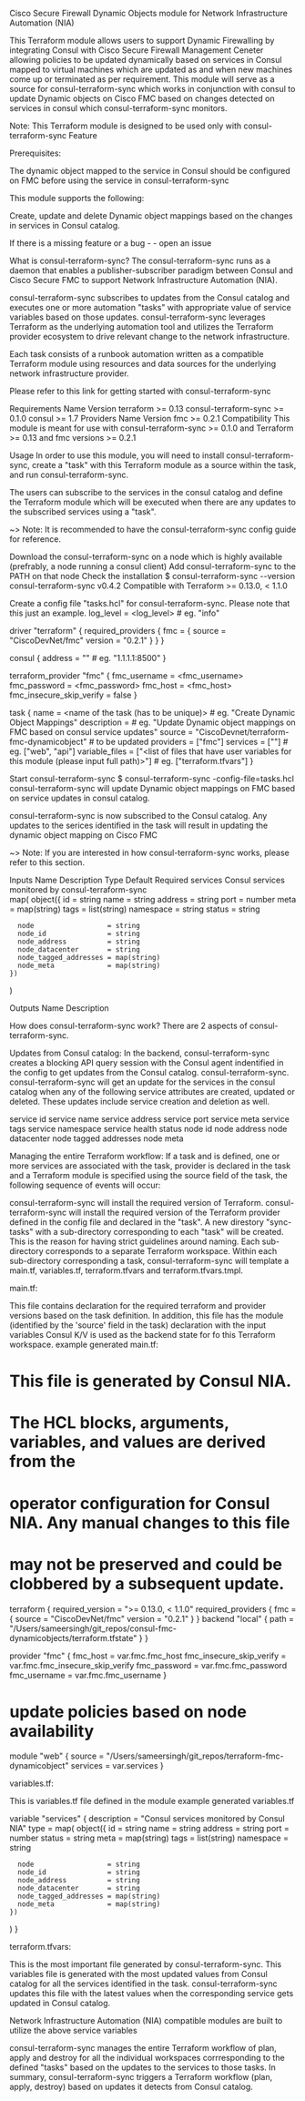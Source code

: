Cisco Secure Firewall Dynamic Objects module for Network Infrastructure Automation (NIA)

This Terraform module allows users to support Dynamic Firewalling by integrating Consul with Cisco Secure Firewall Management Ceneter allowing policies to be updated dynamically based on services in Consul mapped to virtual machines which are updated as and when new machines come up or terminated as per requirement. 
This module will serve as a source for consul-terraform-sync which works in conjunction with consul to update Dynamic objects on Cisco FMC based on changes detected on services in consul which consul-terraform-sync monitors.

Note: This Terraform module is designed to be used only with consul-terraform-sync
Feature

Prerequisites:

The dynamic object mapped to the service in Consul should be configured on FMC before using the service in consul-terraform-sync

This module supports the following:

Create, update and delete Dynamic object mappings based on the changes in services in Consul catalog.

If there is a missing feature or a bug - - open an issue

What is consul-terraform-sync?
The consul-terraform-sync runs as a daemon that enables a publisher-subscriber paradigm between Consul and Cisco Secure FMC to support Network Infrastructure Automation (NIA).


consul-terraform-sync subscribes to updates from the Consul catalog and executes one or more automation "tasks" with appropriate value of service variables based on those updates. consul-terraform-sync leverages Terraform as the underlying automation tool and utilizes the Terraform provider ecosystem to drive relevant change to the network infrastructure.

Each task consists of a runbook automation written as a compatible Terraform module using resources and data sources for the underlying network infrastructure provider.

Please refer to this link for getting started with consul-terraform-sync

Requirements
Name	Version
terraform	>= 0.13
consul-terraform-sync	>= 0.1.0
consul	>= 1.7
Providers
Name	Version
fmc	>= 0.2.1
Compatibility
This module is meant for use with consul-terraform-sync >= 0.1.0 and Terraform >= 0.13 and fmc versions >= 0.2.1

Usage
In order to use this module, you will need to install consul-terraform-sync, create a "task" with this Terraform module as a source within the task, and run consul-terraform-sync.

The users can subscribe to the services in the consul catalog and define the Terraform module which will be executed when there are any updates to the subscribed services using a "task".

~> Note: It is recommended to have the consul-terraform-sync config guide for reference.

Download the consul-terraform-sync on a node which is highly available (prefrably, a node running a consul client)
Add consul-terraform-sync to the PATH on that node
Check the installation
 $ consul-terraform-sync --version
consul-terraform-sync v0.4.2
Compatible with Terraform >= 0.13.0, < 1.1.0

Create a config file "tasks.hcl" for consul-terraform-sync. Please note that this just an example.
log_level = <log_level> # eg. "info"

driver "terraform" {
  required_providers {
    fmc = {
      source = "CiscoDevNet/fmc"
      version = "0.2.1"
    }
  }
}

consul {
  address = "<consul agent address>" # eg. "1.1.1.1:8500"
}

terraform_provider "fmc" {
  fmc_username = <fmc_username>
  fmc_password = <fmc_password>
  fmc_host = <fmc_host>
  fmc_insecure_skip_verify = false
}

task {
  name = <name of the task (has to be unique)> # eg. "Create Dynamic Object Mappings"
  description = <description of the task> # eg. "Update Dynamic object mappings on FMC based on consul service updates"
  source = "CiscoDevnet/terraform-fmc-dynamicobject" # to be updated
  providers = ["fmc"]
  services = ["<list of services you want to subscribe to>"] # eg. ["web", "api"]
  variable_files = ["<list of files that have user variables for this module (please input full path)>"] # eg. ["terraform.tfvars"]
}

Start consul-terraform-sync
$ consul-terraform-sync -config-file=tasks.hcl
consul-terraform-sync will update Dynamic object mappings on FMC based on service updates in consul catalog.

consul-terraform-sync is now subscribed to the Consul catalog. Any updates to the serices identified in the task will result in updating the dynamic object mapping on Cisco FMC

~> Note: If you are interested in how consul-terraform-sync works, please refer to this section.

Inputs
Name	Description	Type	Default	Required
services	Consul services monitored by consul-terraform-sync	
map(
    object({
      id        = string
      name      = string
      address   = string
      port      = number
      meta      = map(string)
      tags      = list(string)
      namespace = string
      status    = string

      node                  = string
      node_id               = string
      node_address          = string
      node_datacenter       = string
      node_tagged_addresses = map(string)
      node_meta             = map(string)
    })
  )

Outputs
Name	Description

How does consul-terraform-sync work?
There are 2 aspects of consul-terraform-sync.

Updates from Consul catalog: In the backend, consul-terraform-sync creates a blocking API query session with the Consul agent indentified in the config to get updates from the Consul catalog. consul-terraform-sync. consul-terraform-sync will get an update for the services in the consul catalog when any of the following service attributes are created, updated or deleted. These updates include service creation and deletion as well.

service id
service name
service address
service port
service meta
service tags
service namespace
service health status
node id
node address
node datacenter
node tagged addresses
node meta

Managing the entire Terraform workflow: If a task and is defined, one or more services are associated with the task, provider is declared in the task and a Terraform module is specified using the source field of the task, the following sequence of events will occur:

consul-terraform-sync will install the required version of Terraform.
consul-terraform-sync will install the required version of the Terraform provider defined in the config file and declared in the "task".
A new direstory "sync-tasks" with a sub-directory corresponding to each "task" will be created. This is the reason for having strict guidelines around naming.
Each sub-directory corresponds to a separate Terraform workspace.
Within each sub-directory corresponding a task, consul-terraform-sync will template a main.tf, variables.tf, terraform.tfvars and terraform.tfvars.tmpl.

main.tf:

This file contains declaration for the required terraform and provider versions based on the task definition.
In addition, this file has the module (identified by the 'source' field in the task) declaration with the input variables
Consul K/V is used as the backend state for fo this Terraform workspace.
example generated main.tf:

# This file is generated by Consul NIA.
#
# The HCL blocks, arguments, variables, and values are derived from the
# operator configuration for Consul NIA. Any manual changes to this file
# may not be preserved and could be clobbered by a subsequent update.

terraform {
  required_version = ">= 0.13.0, < 1.1.0"
  required_providers {
    fmc = {
      source  = "CiscoDevNet/fmc"
      version = "0.2.1"
    }
  }
  backend "local" {
    path = "/Users/sameersingh/git_repos/consul-fmc-dynamicobjects/terraform.tfstate"
  }
}

provider "fmc" {
  fmc_host                 = var.fmc.fmc_host
  fmc_insecure_skip_verify = var.fmc.fmc_insecure_skip_verify
  fmc_password             = var.fmc.fmc_password
  fmc_username             = var.fmc.fmc_username
}

# update policies based on node availability
module "web" {
  source   = "/Users/sameersingh/git_repos/terraform-fmc-dynamicobject"
  services = var.services
}

variables.tf:

This is variables.tf file defined in the module
example generated variables.tf

variable "services" {
description = "Consul services monitored by Consul NIA"
  type = map(
    object({
      id        = string
      name      = string
      address   = string
      port      = number
      status    = string
      meta      = map(string)
      tags      = list(string)
      namespace = string

      node                  = string
      node_id               = string
      node_address          = string
      node_datacenter       = string
      node_tagged_addresses = map(string)
      node_meta             = map(string)
    })
  )
}


terraform.tfvars:

This is the most important file generated by consul-terraform-sync.
This variables file is generated with the most updated values from Consul catalog for all the services identified in the task.
consul-terraform-sync updates this file with the latest values when the corresponding service gets updated in Consul catalog.

Network Infrastructure Automation (NIA) compatible modules are built to utilize the above service variables

consul-terraform-sync manages the entire Terraform workflow of plan, apply and destroy for all the individual workspaces corrresponding to the defined "tasks" based on the updates to the services to those tasks.
In summary, consul-terraform-sync triggers a Terraform workflow (plan, apply, destroy) based on updates it detects from Consul catalog.